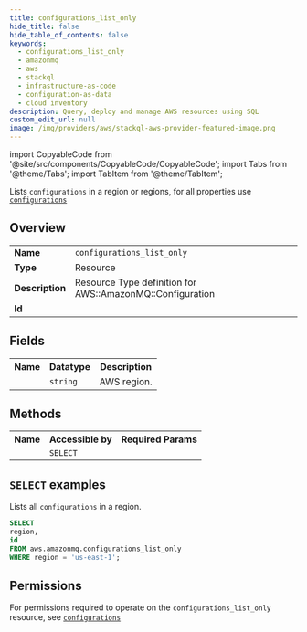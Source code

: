 ```yaml
---
title: configurations_list_only
hide_title: false
hide_table_of_contents: false
keywords:
  - configurations_list_only
  - amazonmq
  - aws
  - stackql
  - infrastructure-as-code
  - configuration-as-data
  - cloud inventory
description: Query, deploy and manage AWS resources using SQL
custom_edit_url: null
image: /img/providers/aws/stackql-aws-provider-featured-image.png
---
```


import CopyableCode from '@site/src/components/CopyableCode/CopyableCode';
import Tabs from '@theme/Tabs';
import TabItem from '@theme/TabItem';

Lists <code>configurations</code> in a region or regions, for all properties use <a href="/providers/aws/serviceName/configurations/"><code>configurations</code></a>

## Overview
<table><tbody>
<tr><td><b>Name</b></td><td><code>configurations_list_only</code></td></tr>
<tr><td><b>Type</b></td><td>Resource</td></tr>
<tr><td><b>Description</b></td><td>Resource Type definition for AWS::AmazonMQ::Configuration</td></tr>
<tr><td><b>Id</b></td><td><CopyableCode code="aws.amazonmq.configurations_list_only" /></td></tr>
</tbody></table>

## Fields
<table><tbody><tr><th>Name</th><th>Datatype</th><th>Description</th></tr><tr><td><CopyableCode code="region" /></td><td><code>string</code></td><td>AWS region.</td></tr>
</tbody></table>

## Methods

<table><tbody>
  <tr>
    <th>Name</th>
    <th>Accessible by</th>
    <th>Required Params</th>
  </tr>
  <tr>
    <td><CopyableCode code="list_resources" /></td>
    <td><code>SELECT</code></td>
    <td><CopyableCode code="region" /></td>
  </tr>
</tbody></table>

## `SELECT` examples
Lists all <code>configurations</code> in a region.
```sql
SELECT
region,
id
FROM aws.amazonmq.configurations_list_only
WHERE region = 'us-east-1';
```


## Permissions

For permissions required to operate on the <code>configurations_list_only</code> resource, see <a href="/providers/aws/amazonmq/configurations/#permissions"><code>configurations</code></a>

